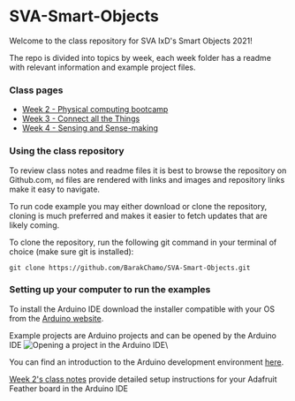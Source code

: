 # SVA-Smart-Objects

Welcome to the class repository for SVA IxD's Smart Objects 2021!

The repo is divided into topics by week, each week folder has a readme with relevant information and example project files.

### Class pages
- [Week 2 - Physical computing bootcamp](https://github.com/BarakChamo/SVA-Smart-Objects/tree/main/w2-pcomp-bootcamp)
- [Week 3 - Connect all the Things](https://github.com/BarakChamo/SVA-Smart-Objects/tree/main/w3-connect-all-the-things)
- [Week 4 - Sensing and Sense-making](https://github.com/BarakChamo/SVA-Smart-Objects/tree/main/w4-sensing-sense-making)

### Using the class repository

To review class notes and readme files it is best to browse the repository on Github.com, `md` files are rendered with links and images and repository links make it easy to navigate.

To run code example you may either download or clone the repository, cloning is much preferred and makes it easier to fetch updates that are likely coming.

To clone the repository, run the following git command in your terminal of choice (make sure git is installed):

`git clone https://github.com/BarakChamo/SVA-Smart-Objects.git`


### Setting up your computer to run the examples
To install the Arduino IDE download the installer compatible with your OS from the [Arduino website](https://www.arduino.cc/en/software).

Example projects are Arduino projects and can be opened by the Arduino IDE
![Opening a project in the Arduino IDE](https://user-images.githubusercontent.com/2883345/104674072-fa63a800-56b0-11eb-8545-3b960d25c4b4.PNG)\

You can find an introduction to the Arduino development environment [here](https://github.com/BarakChamo/SVA-Smart-Objects/blob/main/w2-pcomp-bootcamp/readme.md#the-arduino-ide).

[Week 2's class notes](https://github.com/BarakChamo/SVA-Smart-Objects/tree/main/w2-pcomp-bootcamp#introduction-to-the-esp32-and-adafruit-feather) provide detailed setup instructions for your Adafruit Feather board in the Arduino IDE
